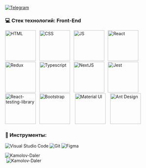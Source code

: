 
 [<img alt="Telegram" src="https://img.shields.io/badge/@kamolovd-2CA5E0?style=flat&logo=telegram&logoColor=white" />](https://t.me/kamolovd) 

### 💻 Cтек технологий: Front-End

<div>
  <img alt="HTML" src="https://cdn0.iconfinder.com/data/icons/HTML5/512/HTML_Logo.png" width="100" height="100";"/> &nbsp;
  <img alt="CSS" src="https://upload.wikimedia.org/wikipedia/commons/d/d5/CSS3_logo_and_wordmark.svg" width="100" height="100"/> &nbsp; 
  <img alt="JS" src="https://i0.wp.com/theicom.org/wp-content/uploads/2016/03/js-logo.png" width="100" height="100"/> &nbsp;
  <img alt="React" src="https://upload.wikimedia.org/wikipedia/commons/a/a7/React-icon.svg" width="100" height="100" /> &nbsp;
  <img alt="Redux" src="https://raw.githubusercontent.com/reduxjs/redux/master/logo/logo.png" width="100" height="100" /> &nbsp;
  <img alt="Typescript" src="https://upload.wikimedia.org/wikipedia/commons/4/4c/Typescript_logo_2020.svg" width="100" height="100" /> &nbsp;
  <img alt="NextJS" src="https://hendrixer.github.io/nextjs-course/44f073f9132a0459819eae6afa5b3807/next_with_bg.svg" width="100" height="100"/>  &nbsp;
  <img alt="Jest" src="https://cdn.freebiesupply.com/logos/large/2x/jest-logo-png-transparent.png" width="100" height="100" /> &nbsp;
  <img alt="React-testing-library" src="https://d33wubrfki0l68.cloudfront.net/d8252a1a8dedc92cdb69ee5c022cd91c67e3af4e/51dd8/img/tech/rtl.svg" width="100" height="100" /> &nbsp;
  <img alt="Bootstrap" src="https://seeklogo.com/images/B/bootstrap-logo-3C30FB2A16-seeklogo.com.png" width="100" height="100" /> &nbsp;&nbsp;
  <img alt="Material UI" src="https://cdn.worldvectorlogo.com/logos/material-ui-1.svg" width="100" height="100" /> &nbsp;&nbsp;
  <img alt="Ant Design" src="https://fac.feffery.tech/assets/imgs/antd-logo.svg" width="100" height="100" /> &nbsp;&nbsp;
</div>

### 🔧 Инструменты:

<img alt="Visual Studio Code" src="https://img.shields.io/badge/VisualStudioCode-404D59.svg?&style=for-the-badge&logo=visual-studio-code&logoColor=0174B4"/> <img alt="Git" src="https://img.shields.io/badge/git-404D59.svg?&style=for-the-badge&logo=git&logoColor=E84E31"/> <img alt="Figma" src="https://img.shields.io/badge/figma-404D59.svg?&style=for-the-badge&logo=figma&logoColor=0AC97F"/>

<div>
 <div width="100%">&nbsp;<img align="left" src="https://github-readme-stats.vercel.app/api?username=Kamolov-Daler&show_icons=true&hide_title=true" alt="Kamolov-Daler"></div> 
<div  width="100%">&nbsp;<img src="https://github-readme-stats.vercel.app/api/top-langs/?username=Kamolov-Daler" alt="Kamolov-Daler" /></div>
</div>


<!-- <a href="https://github.com/anuraghazra/github-readme-stats">
  <img align="center" src="https://github-readme-stats.vercel.app/api/pin/?username=NekruzRakhimov&repo=github-readme-stats" />
</a>
<a href="https://github.com/anuraghazra/convoychat">
  <img align="center" src="https://github-readme-stats.vercel.app/api/pin/?username=NekruzRakhimov&repo=convoychat" />
</a>
 -->

